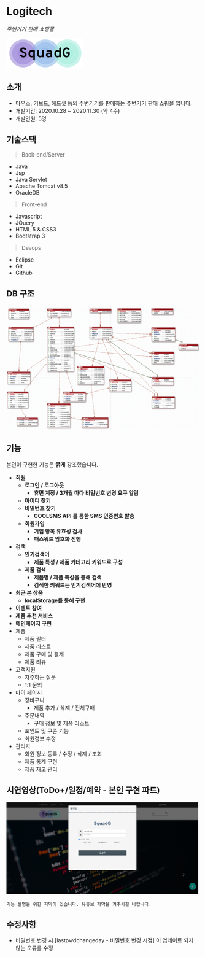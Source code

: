 # Logitech
_주변기기 판매 쇼핑몰_

<img src="https://github.com/tnqlsdl1300/GitHub/blob/d1e3450e41814bb60a3b0e36cd30590bc25b7da0/shoppingmall_src/squadgLogo.png" width="200" />

## 소개

- 마우스, 키보드, 헤드셋 등의 주변기기를  판매하는 주변기기 판매 쇼핑몰 입니다.
- 개발기간: 2020.10.28 ~ 2020.11.30 (약 4주)
- 개발인원: 5명

## 기술스택

> Back-end/Server

- Java
- Jsp
- Java Servlet
- Apache Tomcat v8.5
- OracleDB

> Front-end

- Javascript
- JQuery
- HTML 5 & CSS3
- Bootstrap 3

> Devops

- Eclipse
- Git
- Github

## DB 구조

![exerd](https://github.com/tnqlsdl1300/GitHub/blob/ce51d037025fed42a9586c8561aeda0d71afd944/shoppingmall_src/exerd.PNG)

## 기능

본인이 구현한 기능은 **굵게** 강조했습니다.

- **회원**
  - **로그인 / 로그아웃**
    - **휴면 계정 / 3개월 마다 비밀번호 변경 요구 알림**
  - **아이디 찾기**
  - **비밀번호 찾기**
    - **COOLSMS API 를 통한 SMS 인증번호 발송**
  - **회원가입**
    - **기입 항목 유효성 검사**
    - **패스워드 암호화 진행**
- **검색**
  - **인기검색어**
    - **제품 특성 / 제품 카테고리 키워드로  구성**
  - **제품 검색**
    - **제품명 / 제품 특성을 통해 검색**
    - **검색한 키워드는 인기검색어에 반영**
- **최근 본 상품**
  - **localStorage를 통해 구현**
- **이벤트 참여**
- **제품 추천 서비스**
- **메인페이지 구현**
- 제품
  - 제품 필터
  - 제품 리스트
  - 제품 구매 및 결제
  - 제품 리뷰
- 고객지원
  - 자주하는 질문
  - 1:1 문의
- 마이 페이지
  - 장바구니
    - 제품 추가 / 삭제 / 전체구매
  - 주문내역
    - 구매 정보 및 제품 리스트
  - 포인트 및 쿠폰 기능
  - 회원정보 수정
- 관리자
  - 회원 정보 등록 / 수정 / 삭제 / 조회
  - 제품 통계 구현
  - 제품 재고 관리

## 시연영상(ToDo+/일정/예약 - 본인 구현 파트)

<a href="https://youtu.be/muJ4CnbfRNo">
  <img src="https://github.com/tnqlsdl1300/GitHub/blob/a29ed625eac866a6042080a59f8677903e279a03/shoppingmall_src/main.PNG" width="500" />
</a>

`기능 설명을 위한 자막이 있습니다. 유튜브 자막을 켜주시길 바랍니다.` 

## 수정사항

- 비밀번호 변경 시 [lastpwdchangeday - 비밀번호 변경 시점] 이 업데이트 되지 않는 오류를 수정

